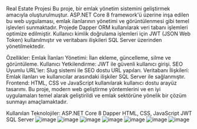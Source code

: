 Real Estate Projesi
Bu proje, bir emlak yönetim sistemini geliştirmek amacıyla oluşturulmuştur. ASP.NET Core 8 framework'ü üzerine inşa edilen bu web uygulaması, emlak ilanlarının yönetimi ve görüntülenmesi gibi temel işlevleri sunmaktadır. Projede Dapper ORM kullanılarak veri tabanı işlemleri optimize edilmiştir. Kullanıcı kimlik doğrulama işlemleri için JWT (JSON Web Token) kullanılmıştır ve veritabanı ilişkileri SQL Server üzerinden yönetilmektedir.

Özellikler:
Emlak İlanları Yönetimi: İlan ekleme, güncelleme, silme ve görüntüleme.
Kullanıcı Yetkilendirme: JWT ile güvenli kullanıcı girişi.
SEO Uyumlu URL'ler: Slug sistemi ile SEO dostu URL yapıları.
Veritabanı İlişkileri: Emlak ilanları ve kullanıcılar arasındaki ilişkiler SQL Server ile sağlanmıştır.
Frontend: HTML, CSS ve JavaScript kullanılarak kullanıcı dostu arayüz tasarımı.
Bu proje, modern web geliştirme yöntemlerini ve en iyi uygulamaları temel alarak geliştirildi ve emlak sektörüne yönelik bir çözüm sunmayı amaçlamaktadır.

Kullanılan Teknolojiler:
ASP.NET Core 8
Dapper
HTML, CSS, JavaScript
JWT
SQL Server
![image](https://github.com/user-attachments/assets/ca776732-2d0d-485e-a68a-c4d63856659f)
![image](https://github.com/user-attachments/assets/1301ad30-dabf-4357-8f3d-40c272863899)
![image](https://github.com/user-attachments/assets/2512a01b-6126-45c5-9a32-a65a5f44c147)
![image](https://github.com/user-attachments/assets/ecfbfb84-ae13-4e1a-b925-fcef874f518c)
![image](https://github.com/user-attachments/assets/150eedd2-2d81-4eca-8733-dcf186b0a6a0)
![image](https://github.com/user-attachments/assets/b31c526e-78d5-4408-9657-db39d0ebefd9)
![image](https://github.com/user-attachments/assets/50be4d86-0963-4ab1-a0a5-8ba3bbe1ffdc)








